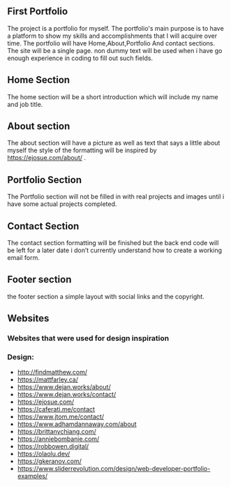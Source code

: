 ## First Portfolio

The project is a portfolio for myself. The portfolio's main purpose is to have a platform to show my skills and accomplishments that I will acquire over time. The portfolio will have Home,About,Portfolio And contact sections. The site will be a single page. non dummy text will be used when i have go enough experience in coding to fill out such fields.

## Home Section

The home section will be a short introduction which will include my name and job title.

## About section

The about section will have a picture as well as text that says a little about myself the style of the formatting will be inspired by https://ejosue.com/about/ .

## Portfolio Section

The Portfolio section will not be filled in with real projects and images until i have some actual projects completed.

## Contact Section

The contact section formatting will be finished but the back end code will be left for a later date i don’t currently understand how to create a working email form.

## Footer section

the footer section a simple layout with social links and the copyright.

## Websites

### Websites that were used for design inspiration

### Design:

- http://findmatthew.com/
- https://mattfarley.ca/
- https://www.dejan.works/about/
- https://www.dejan.works/contact/
- https://ejosue.com/
- https://caferati.me/contact
- https://www.jtom.me/contact/
- https://www.adhamdannaway.com/about
- https://brittanychiang.com/
- https://anniebombanie.com/
- https://robbowen.digital/
- https://olaolu.dev/
- https://gkeranov.com/
- https://www.sliderrevolution.com/design/web-developer-portfolio-examples/
